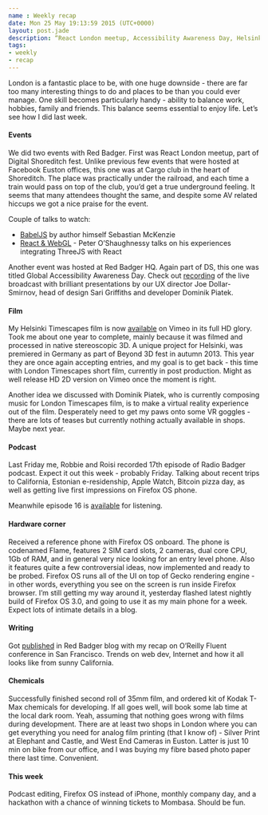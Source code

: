 ```yaml
---
name : Weekly recap
date: Mon 25 May 19:13:59 2015 (UTC+0000)
layout: post.jade
description: “React London meetup, Accessibility Awareness Day, Helsinki Timescapes film, Radio Badger podcast, Firefox OS and analog film printing“
tags:
- weekly
- recap
---
```


London is a fantastic place to be, with one huge downside - there are far too many interesting things to do and places to be than you could ever manage. One skill becomes particularly handy - ability to balance work, hobbies, family and friends. This balance seems essential to enjoy life. Let’s see how I did last week.

#### Events

We did two events with Red Badger. First was React London meetup, part of Digital Shoreditch fest. Unlike previous few events that were hosted at Facebook Euston offices, this one was at Cargo club in the heart of Shoreditch. The place was practically under the railroad, and each time a train would pass on top of the club, you’d get a true underground feeling. It seems that many attendees thought the same, and despite some AV related hiccups we got a nice praise for the event.

Couple of talks to watch:

* [BabelJS](https://www.youtube.com/watch?v=xnx9Ft3QleI) by author himself Sebastian McKenzie
* [React & WebGL](https://www.youtube.com/watch?v=LcsGax4F6Xo) - Peter O’Shaughnessy talks on his experiences integrating ThreeJS with React

Another event was hosted at Red Badger HQ. Again part of DS, this one was titled Global Accessibility Awareness Day. Check out [recording](https://www.youtube.com/watch?v=wJ7e9U7cYuo) of the live broadcast with brilliant presentations by our UX director Joe Dollar-Smirnov, head of design Sari Griffiths and developer Dominik Piatek.

#### Film

My Helsinki Timescapes film is now [available](https://vimeo.com/128348686) on Vimeo in its full HD glory. Took me about one year to complete, mainly because it was filmed and processed in native stereoscopic 3D. A unique project for Helsinki, was premiered in Germany as part of Beyond 3D fest in autumn 2013. This year they are once again accepting entries, and my goal is to get back - this time with London Timescapes short film, currently in post production. Might as well release HD 2D version on Vimeo once the moment is right.

Another idea we discussed with Dominik Piatek, who is currently composing music for London Timescapes film, is to make a virtual reality experience out of the film. Desperately need to get my paws onto some VR goggles - there are lots of teases but currently nothing actually available in shops. Maybe next year.

#### Podcast

Last Friday me, Robbie and Roisi recorded 17th episode of Radio Badger podcast. Expect it out this week - probably Friday. Talking about recent trips to California, Estonian e-residenship, Apple Watch, Bitcoin pizza day, as well as getting live first impressions on Firefox OS phone.

Meanwhile episode 16 is [available](http://radiobadger.com/posts/2015-05-04-episode-16.html) for listening.

#### Hardware corner

Received a reference phone with Firefox OS onboard. The phone is codenamed Flame, features 2 SIM card slots, 2 cameras, dual core CPU, 1Gb of RAM, and in general very nice looking for an entry level phone. Also it features quite a few controversial ideas, now implemented and ready to be probed. Firefox OS runs all of the UI on top of Gecko rendering engine - in other words, everything you see on the screen is run inside Firefox browser. I’m still getting my way around it, yesterday flashed latest nightly build of Firefox OS 3.0, and going to use it as my main phone for a week. Expect lots of intimate details in a blog.

#### Writing

Got [published](http://red-badger.com/blog/2015/05/20/what-i-earned-on-the-future-of-internet-from-fluent-conference/) in Red Badger blog with my recap on O’Reilly Fluent conference in San Francisco. Trends on web dev, Internet and how it all looks like from sunny California.

#### Chemicals

Successfully finished second roll of 35mm film, and ordered kit of Kodak T-Max chemicals for developing. If all goes well, will book some lab time at the local dark room. Yeah, assuming that nothing goes wrong with films during development. There are at least two shops in London where you can get everything you need for analog film printing (that I know of) - Silver Print at Elephant and Castle, and West End Cameras in Euston. Latter is just 10 min on bike from our office, and I was buying my fibre based photo paper there last time. Convenient. 

#### This week

Podcast editing, Firefox OS instead of iPhone, monthly company day, and a hackathon with a chance of winning tickets to Mombasa. Should be fun.